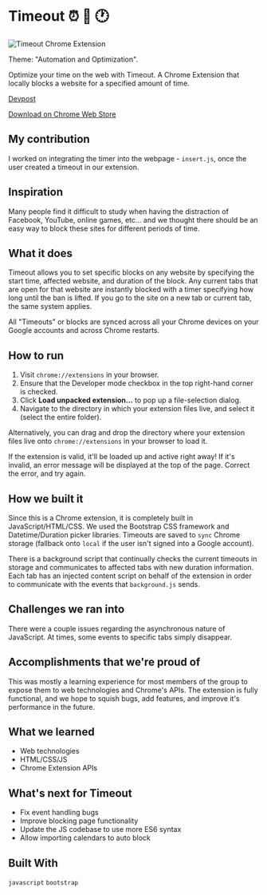 # Timeout :alarm_clock: :no_entry_sign: :clock1:

![Timeout Chrome Extension](https://challengepost-s3-challengepost.netdna-ssl.com/photos/production/software_photos/000/479/306/datas/gallery.jpg)

Theme: "Automation and Optimization". 

Optimize your time on the web with Timeout. A Chrome Extension that locally blocks a website for a specified amount of time.

[Devpost](https://devpost.com/software/timeout-1p7y8t)

[Download on Chrome Web Store](https://chrome.google.com/webstore/detail/timeout/kdpkkmnahkcfdmaajglmfoemcokbeoad)

## My contribution
I worked on integrating the timer into the webpage - `insert.js`, once the user created a timeout in our extension.

## Inspiration
Many people find it difficult to study when having the distraction of Facebook, YouTube, online games, etc... and we thought there should be an easy way to block these sites for different periods of time.

## What it does
Timeout allows you to set specific blocks on any website by specifying the start time, affected website, and duration of the block. Any current tabs that are open for that website are instantly blocked with a timer specifying how long until the ban is lifted. If you go to the site on a new tab or current tab, the same system applies.

All "Timeouts" or blocks are synced across all your Chrome devices on your Google accounts and across Chrome restarts.

## How to run

1. Visit `chrome://extensions` in your browser.
2. Ensure that the Developer mode checkbox in the top right-hand corner is checked.
3. Click **Load unpacked extension…** to pop up a file-selection dialog.
4. Navigate to the directory in which your extension files live, and select it (select the entire folder).

Alternatively, you can drag and drop the directory where your extension files live onto `chrome://extensions` in your browser to load it.

If the extension is valid, it'll be loaded up and active right away! If it's invalid, an error message will be displayed at the top of the page. Correct the error, and try again.

## How we built it
Since this is a Chrome extension, it is completely built in JavaScript/HTML/CSS. We used the Bootstrap CSS framework and Datetime/Duration picker libraries. Timeouts are saved to `sync` Chrome storage (fallback onto `local` if the user isn't signed into a Google account).

There is a background script that continually checks the current timeouts in storage and communicates to affected tabs with new duration information. Each tab has an injected content script on behalf of the extension in order to communicate with the events that `background.js` sends.

## Challenges we ran into
There were a couple issues regarding the asynchronous nature of JavaScript. At times, some events to specific tabs simply disappear.

## Accomplishments that we're proud of
This was mostly a learning experience for most members of the group to expose them to web technologies and Chrome's APIs. The extension is fully functional, and we hope to squish bugs, add features, and improve it's performance in the future.

## What we learned
* Web technologies
* HTML/CSS/JS
* Chrome Extension APIs

## What's next for Timeout
* Fix event handling bugs
* Improve blocking page functionality
* Update the JS codebase to use more ES6 syntax
* Allow importing calendars to auto block

## Built With
`javascript` `bootstrap`
